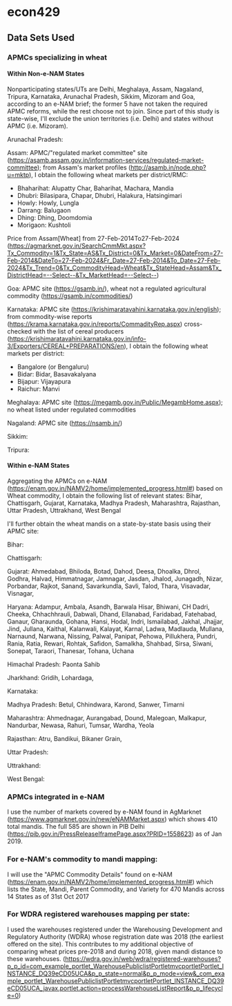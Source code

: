 # econ429

## Data Sets Used

### APMCs specializing in wheat
#### Within Non-e-NAM States
Nonparticipating states/UTs are Delhi, Meghalaya, Assam, Nagaland, Tripura, Karnataka, Arunachal Pradesh, Sikkim, Mizoram and Goa, according to an e-NAM brief; the former 5 have not taken the required APMC reforms, while the rest choose not to join. Since part of this study is state-wise, I'll exclude the union territories (i.e. Delhi) and states without APMC (i.e. Mizoram).

Arunachal Pradesh:

Assam: APMC/"regulated market committee" site (https://asamb.assam.gov.in/information-services/regulated-market-committee); from Assam's market profiles (http://asamb.in/node.php?u=mktp), I obtain the following wheat markets per district/RMC:

- Bhaharihat: Alupatty Char, Baharihat, Machara, Mandia
- Dhubri: Bilasipara, Chapar, Dhubri, Halakura, Hatsingimari
- Howly: Howly, Lungla
- Darrang: Balugaon
- Dhing: Dhing, Doomdomia
- Morigaon: Kushtoli
  
Price from Assam[Wheat] from 27-Feb-2014To27-Feb-2024 (https://agmarknet.gov.in/SearchCmmMkt.aspx?Tx_Commodity=1&Tx_State=AS&Tx_District=0&Tx_Market=0&DateFrom=27-Feb-2014&DateTo=27-Feb-2024&Fr_Date=27-Feb-2014&To_Date=27-Feb-2024&Tx_Trend=0&Tx_CommodityHead=Wheat&Tx_StateHead=Assam&Tx_DistrictHead=--Select--&Tx_MarketHead=--Select--)

Goa: APMC site (https://gsamb.in/), wheat not a regulated agricultural commodity (https://gsamb.in/commodities/) 

Karnataka: APMC site (https://krishimaratavahini.karnataka.gov.in/english); from commodity-wise reports (https://krama.karnataka.gov.in/reports/CommadityRep.aspx) cross-checked with the list of cereal producers (https://krishimaratavahini.karnataka.gov.in/info-3/Exporters/CEREAL+PREPARATIONS/en), I obtain the following wheat markets per district:
- Bangalore (or Bengaluru)
- Bidar: Bidar, Basavakalyana
- Bijapur: Vijayapura
- Raichur: Manvi

Meghalaya: APMC site (https://megamb.gov.in/Public/MegambHome.aspx); no wheat listed under regulated commodities

Nagaland: APMC site (https://nsamb.in/)

Sikkim:

Tripura:


#### Within e-NAM States
Aggregating the APMCs on e-NAM (https://enam.gov.in/NAMV2/home/implemented_progress.html#) based on Wheat commodity, I obtain the following list of relevant states: Bihar, Chattisgarh, Gujarat, Karnataka, Madhya Pradesh, Maharashtra, Rajasthan, Uttar Pradesh, Uttrakhand, West Bengal

I'll further obtain the wheat mandis on a state-by-state basis using their APMC site:

Bihar:

Chattisgarh:

Gujarat: Ahmedabad, Bhiloda, Botad, Dahod, Deesa, Dhoalka, Dhrol, Godhra, Halvad, Himmatnagar, Jamnagar, Jasdan, Jhalod, Junagadh, Nizar, Porbandar, Rajkot, Sanand, Savarkundla, Savli, Talod, Thara, Visavadar, Visnagar, 

Haryana: Adampur, Ambala, Asandh, Barwala Hisar, Bhiwani, CH Dadri, Cheeka, Chhachhrauli, Dabwali, Dhand, Ellanabad, Faridabad, Fatehabad, Ganaur, Gharaunda, Gohana, Hansi, Hodal, Indri, Ismailabad, Jakhal, Jhajjar, Jind, Jullana, Kaithal, Kalanwali, Kalayat, Karnal, Ladwa, Madlauda, Mullana, Narnaund, Narwana, Nissing, Palwal, Panipat, Pehowa, Pillukhera, Pundri, Rania, Ratia, Rewari, Rohtak, Safidon, Samalkha, Shahbad, Sirsa, Siwani, Sonepat, Taraori, Thanesar, Tohana, Uchana

Himachal Pradesh: Paonta Sahib

Jharkhand: Gridih, Lohardaga,

Karnataka:

Madhya Pradesh: Betul, Chhindwara, Karond, Sanwer, Timarni

Maharashtra: Ahmednagar, Aurangabad, Dound, Malegoan, Malkapur, Nandurbar, Newasa, Rahuri, Tumsar, Wardha, Yeola

Rajasthan: Atru, Bandikui, Bikaner Grain,

Uttar Pradesh:

Uttrakhand:

West Bengal:


### APMCs integrated in e-NAM
I use the number of markets covered by e-NAM found in AgMarknet (https://www.agmarknet.gov.in/new/eNAMMarket.aspx) which shows 410 total mandis. The full 585 are shown in PIB Delhi (https://pib.gov.in/PressReleaseIframePage.aspx?PRID=1558623) as of Jan 2019.

### For e-NAM's commodity to mandi mapping: 
I will use the "APMC Commodity Details" found on e-NAM (https://enam.gov.in/NAMV2/home/implemented_progress.html#) which lists the State, Mandi, Parent Commodity, and Variety for 470 Mandis across 14 States as of 31st Oct 2017

### For WDRA registered warehouses mapping per state:
I used the warehouses registered under the Warehousing Development and Regulatory Authority (WDRA) whose registration date was 2018 (the earliest offered on the site). This contributes to my additional objective of comparing wheat prices pre-2018 and during 2018, given mandi distance to these warehouses.
(https://wdra.gov.in/web/wdra/registered-warehouses?p_p_id=com_example_portlet_WarehousePubliclistPortletmvcportletPortlet_INSTANCE_DQ39eCD05UCA&p_p_state=normal&p_p_mode=view&_com_example_portlet_WarehousePubliclistPortletmvcportletPortlet_INSTANCE_DQ39eCD05UCA_javax.portlet.action=processWarehouseListReport&p_p_lifecycle=0)
